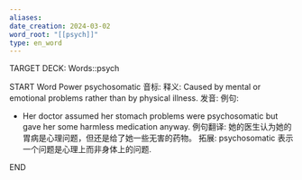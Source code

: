 ```yaml
---
aliases: 
date_creation: 2024-03-02
word_root: "[[psych]]"
type: en_word
---
```

TARGET DECK: Words::psych

START
Word Power
psychosomatic
音标: 
释义:
Caused by mental or emotional problems rather than by physical illness.
发音:
例句:
- Her doctor assumed her stomach problems were psychosomatic but gave her some harmless medication anyway.
例句翻译:
她的医生认为她的胃病是心理问题，但还是给了她一些无害的药物。
拓展:
psychosomatic 表示一个问题是心理上而非身体上的问题.
<!--ID: 1709364885090-->
END